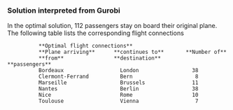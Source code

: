 ### Solution interpreted from Gurobi

In the optimal solution, 112 passengers stay on board their original plane. The following table lists the
corresponding flight connections

              **Optimal flight connections**
              **Plane arriving**      **continues to**       **Number of**
              **from**                **destination**        **passengers**
              Bordeaux                  London                 38
              Clermont-Ferrand          Bern                    8
              Marseille                 Brussels               11
              Nantes                    Berlin                 38
              Nice                      Rome                   10
              Toulouse                  Vienna                  7
